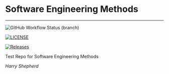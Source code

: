# Software Engineering Methods

---

![GitHub Workflow Status (branch)](https://img.shields.io/github/actions/workflow/status/harryShepherd/sem/main.yml?branch=master)

[![LICENSE](https://img.shields.io/github/license/harryShepherd/sem.svg?style=flat-square)](https://github.com/harryShepherd/sem/blob/master/LICENSE)

[![Releases](https://img.shields.io/github/release/harryShepherd/sem/all.svg?style=flat-square)](https://github.com/harryShepherd/sem/releases)


Test Repo for Software Engineering Methods

_Harry Shepherd_